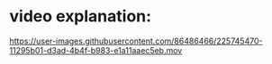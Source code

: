 # video explanation:
https://user-images.githubusercontent.com/86486466/225745470-11295b01-d3ad-4b4f-b983-e1a11aaec5eb.mov

